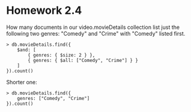 # Homework 2.4

How many documents in our video.movieDetails collection list just the following two genres: "Comedy" and "Crime" with "Comedy" listed first.

```
> db.movieDetails.find({
    $and: [
        { genres: { $size: 2 } },
        { genres: { $all: ["Comedy", "Crime"] } }
    ]
}).count()
```

Shorter one:

```
> db.movieDetails.find({
    genres: ["Comedy", "Crime"]
}).count()
```